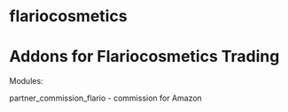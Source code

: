 # flariocosmetics

# Addons for Flariocosmetics Trading
Modules:

partner_commission_flario - commission for Amazon
